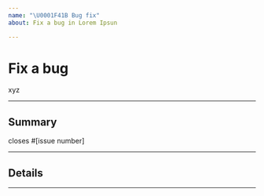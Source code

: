 ```yaml
---
name: "\U0001F41B Bug fix"
about: Fix a bug in Lorem Ipsun

---
```


<!--
Contribute to make this boilerplate even better! \o/
-->

# Fix a bug

xyz

---

## Summary

closes #[issue number]

---

## Details

---
